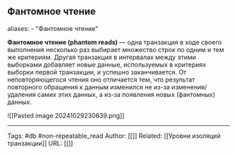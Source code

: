 ## Фантомное чтение
aliases: 
	- "Фантомное чтение"

**Фантомное чтение (phantom reads)** — одна транзакция в ходе своего выполнения несколько раз выбирает множество строк по одним и тем же критериям. Другая транзакция в интервалах между этими выборками добавляет новые данные, используемых в критериях выборки первой транзакции, и успешно заканчивается. От неповторяющегося чтения оно отличается тем, что результат повторного обращения к данным изменился не из-за изменения/удаления самих этих данных, а из-за появления новых (фантомных) данных.

![[Pasted image 20241029230639.png]]

---
Tags: #db #non-repeatable_read
Author: [[]]
Related: [[Уровни изоляций транзакции]]
URL: [[]]